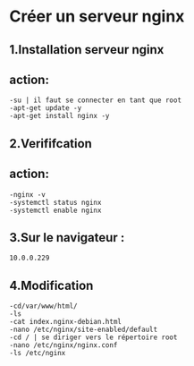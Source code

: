 # Créer un serveur nginx
## 1.Installation serveur nginx
## action:   
    -su | il faut se connecter en tant que root
    -apt-get update -y
    -apt-get install nginx -y
## 2.Verififcation
## action: 
    -nginx -v
    -systemctl status nginx
    -systemctl enable nginx
## 3.Sur le navigateur :
    10.0.0.229
## 4.Modification
    -cd/var/www/html/
    -ls
    -cat index.nginx-debian.html
    -nano /etc/nginx/site-enabled/default
    -cd / | se diriger vers le répertoire root
    -nano /etc/nginx/nginx.conf
    -ls /etc/nginx